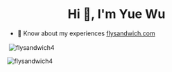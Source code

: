 <h1 align="center">Hi 👋, I'm Yue Wu</h1>

- 📄 Know about my experiences [flysandwich.com](flysandwich.com)

<p>&nbsp;<img align="center" src="https://github-readme-stats.vercel.app/api?username=flysandwich4&show_icons=true&locale=en" alt="flysandwich4" /></p>

<p><img align="center" src="https://github-readme-streak-stats.herokuapp.com/?user=flysandwich4&" alt="flysandwich4" /></p>
